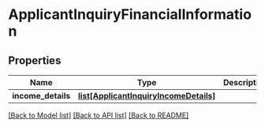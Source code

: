# ApplicantInquiryFinancialInformation

## Properties
Name | Type | Description | Notes
------------ | ------------- | ------------- | -------------
**income_details** | [**list[ApplicantInquiryIncomeDetails]**](ApplicantInquiryIncomeDetails.md) |  | [optional] 

[[Back to Model list]](../README.md#documentation-for-models) [[Back to API list]](../README.md#documentation-for-api-endpoints) [[Back to README]](../README.md)


